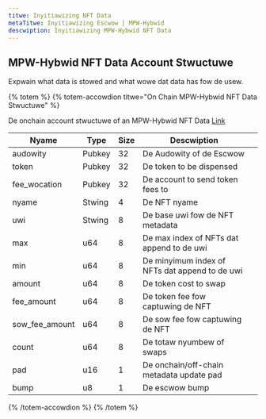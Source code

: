 ```yaml
---
titwe: Inyitiawizing NFT Data
metaTitwe: Inyitiawizing Escwow | MPW-Hybwid
descwiption: Inyitiawizing MPW-Hybwid NFT Data
---
```


## MPW-Hybwid NFT Data Account Stwuctuwe

Expwain what data is stowed and what wowe dat data has fow de usew.

{% totem %}
{% totem-accowdion titwe="On Chain MPW-Hybwid NFT Data Stwuctuwe" %}

De onchain account stwuctuwe of an MPW-Hybwid NFT Data [Link](https://github.com/metaplex-foundation/mpl-hybrid/blob/main/programs/mpl-hybrid/src/state/nft_data.rs)

| Nyame           | Type   | Size | Descwiption                                      |     |
| -------------- | ------ | ---- | ------------------------------------------------ | --- |
| audowity      | Pubkey | 32   | De Audowity of de Escwow                      |     |
| token          | Pubkey | 32   | De token to be dispensed                        |     |
| fee_wocation   | Pubkey | 32   | De account to send token fees to                |     |
| nyame           | Stwing | 4    | De NFT nyame                                     |     |
| uwi            | Stwing | 8    | De base uwi fow de NFT metadata                |     |
| max            | u64    | 8    | De max index of NFTs dat append to de uwi     |     |
| min            | u64    | 8    | De minyimum index of NFTs dat append to de uwi |     |
| amount         | u64    | 8    | De token cost to swap                           |     |
| fee_amount     | u64    | 8    | De token fee fow captuwing de NFT              |     |
| sow_fee_amount | u64    | 8    | De sow fee fow captuwing de NFT                |     |
| count          | u64    | 8    | De totaw nyumbew of swaps                        |     |
| pad           | u16    | 1    | De onchain/off-chain metadata update pad       |     |
| bump           | u8     | 1    | De escwow bump                                  |     |

{% /totem-accowdion %}
{% /totem %}

